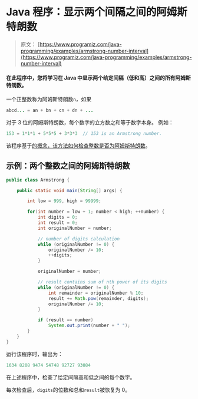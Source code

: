 # Java 程序：显示两个间隔之间的阿姆斯特朗数

> 原文： [https://www.programiz.com/java-programming/examples/armstrong-number-interval](https://www.programiz.com/java-programming/examples/armstrong-number-interval)

#### 在此程序中，您将学习在 Java 中显示两个给定间隔（低和高）之间的所有阿姆斯特朗数。

一个正整数称为阿姆斯特朗数`n`，如果

```java
abcd... = an + bn + cn + dn + ...
```

对于 3 位的阿姆斯特朗数，每个数字的立方数之和等于数字本身。 例如：

```java
153 = 1*1*1 + 5*5*5 + 3*3*3  // 153 is an Armstrong number.

```

该程序基于[的概念，该方法如何检查整数是否为阿姆斯特朗数](/java-programming/examples/armstrong-number "Check Armstrong Number in Kotlin")。

## 示例：两个整数之间的阿姆斯特朗数

```java
public class Armstrong {

    public static void main(String[] args) {

        int low = 999, high = 99999;

        for(int number = low + 1; number < high; ++number) {
            int digits = 0;
            int result = 0;
            int originalNumber = number;

            // number of digits calculation
            while (originalNumber != 0) {
                originalNumber /= 10;
                ++digits;
            }

            originalNumber = number;

            // result contains sum of nth power of its digits
            while (originalNumber != 0) {
                int remainder = originalNumber % 10;
                result += Math.pow(remainder, digits);
                originalNumber /= 10;
            }

            if (result == number)
                System.out.print(number + " ");
        }
    }
}
```

运行该程序时，输出为：

```java
1634 8208 9474 54748 92727 93084 
```

在上述程序中，检查了给定间隔高和低之间的每个数字。

每次检查后，`digits`的位数和总和`result`被恢复为 0。